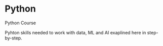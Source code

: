 # Python
Python Course

Pyhton skills needed to work with data, ML and AI exaplined here in step-by-step.
